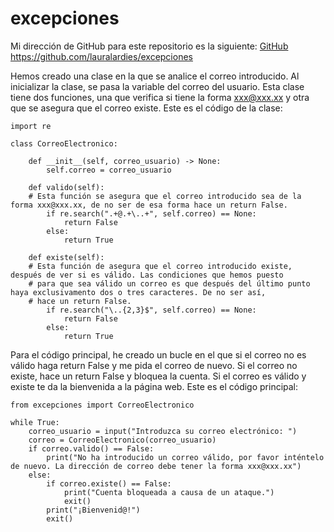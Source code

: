 # excepciones


Mi dirección de GitHub para este repositorio es la siguiente: [GitHub](https://github.com/lauralardies/excepciones)
https://github.com/lauralardies/excepciones

Hemos creado una clase en la que se analice el correo introducido. Al inicializar la clase, se pasa la variable del correo del usuario. Esta clase tiene  dos funciones, una que verifica si tiene la forma xxx@xxx.xx y otra que se asegura que el correo existe. Este es el código de la clase:
```
import re

class CorreoElectronico:

    def __init__(self, correo_usuario) -> None:
        self.correo = correo_usuario

    def valido(self): 
    # Esta función se asegura que el correo introducido sea de la forma xxx@xxx.xx, de no ser de esa forma hace un return False.
        if re.search(".+@.+\..+", self.correo) == None:
            return False
        else:
            return True
        
    def existe(self): 
    # Esta función de asegura que el correo introducido existe, después de ver si es válido. Las condiciones que hemos puesto 
    # para que sea válido un correo es que después del último punto haya exclusivamento dos o tres caracteres. De no ser así, 
    # hace un return False.
        if re.search("\..{2,3}$", self.correo) == None:
            return False
        else:
            return True
```

Para el código principal, he creado un bucle en el que si el correo no es válido haga return False y me pida el correo de nuevo. Si el correo no existe, hace un return False y bloquea la cuenta. Si el correo es válido y existe te da la bienvenida a la página web. Este es el código principal:
```
from excepciones import CorreoElectronico

while True:
    correo_usuario = input("Introduzca su correo electrónico: ")
    correo = CorreoElectronico(correo_usuario)
    if correo.valido() == False:
        print("No ha introducido un correo válido, por favor inténtelo de nuevo. La dirección de correo debe tener la forma xxx@xxx.xx")
    else:
        if correo.existe() == False:
            print("Cuenta bloqueada a causa de un ataque.")
            exit()
        print("¡Bienvenid@!")
        exit()
```

